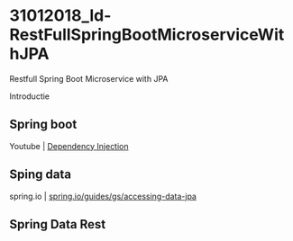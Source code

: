 # 31012018_ld-RestFullSpringBootMicroserviceWithJPA
Restfull Spring Boot Microservice with JPA



Introductie 
## Spring boot
Youtube |  [Dependency Injection ](https://www.youtube.com/watch?v=IKD2-MAkXyQ ) 

##  Sping data
spring.io |  [spring.io/guides/gs/accessing-data-jpa](https://spring.io/guides/gs/accessing-data-jpa/ ) 

## Spring Data Rest 



